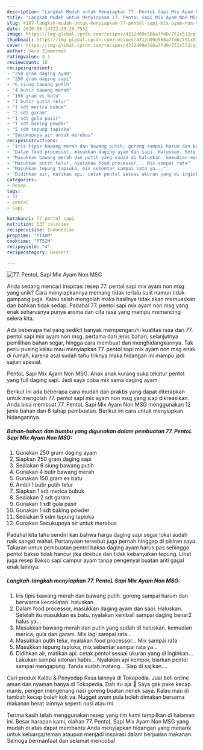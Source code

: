 ```yaml
---
description: "Langkah Mudah untuk Menyiapkan 77. PentoL Sapi Mix Ayam Non MSG yang Sempurna"
title: "Langkah Mudah untuk Menyiapkan 77. PentoL Sapi Mix Ayam Non MSG yang Sempurna"
slug: 4197-langkah-mudah-untuk-menyiapkan-77-pentol-sapi-mix-ayam-non-msg-yang-sempurna
date: 2020-08-14T22:29:29.755Z
image: https://img-global.cpcdn.com/recipes/4312d09e566a7fd0/751x532cq70/77-pentol-sapi-mix-ayam-non-msg-foto-resep-utama.jpg
thumbnail: https://img-global.cpcdn.com/recipes/4312d09e566a7fd0/751x532cq70/77-pentol-sapi-mix-ayam-non-msg-foto-resep-utama.jpg
cover: https://img-global.cpcdn.com/recipes/4312d09e566a7fd0/751x532cq70/77-pentol-sapi-mix-ayam-non-msg-foto-resep-utama.jpg
author: Vera Zimmerman
ratingvalue: 3.1
reviewcount: 10
recipeingredient:
- "250 gram daging ayam"
- "250 gram daging sapi"
- "6 siung bawang putih"
- "4 butir bawang merah"
- "150 gram es batu"
- "1 butir putih telur"
- "1 sdt merica bubuk"
- "2 sdt garam"
- "1 sdt gula pasir"
- "1 sdt baking powder"
- "5 sdm tepung tapioka"
- "Secukupnya air untuk merebus"
recipeinstructions:
- "Iris tipis bawang merah dan bawang putih. goreng sampai harum dan berwarna kecoklatan. haluskan"
- "Dalam food processor, masukkan daging ayam dan sapi. Haluskan. Setelah itu masukkan es batu. nyalakan kembali sampai daging benar2 halus ya..."
- "Masukkan bawang merah dan putih yang sudah di haluskan. kemudian merica, gula dan garam. Mix lagi sampai rata..."
- "Masukkan putih telur, nyalakan food processor... Mix sampai rata"
- "Masukkan tepung tapioka, mix sebentar sampai rata ya..."
- "Didihkan air, matikan api. cetak pentol sesuai ukuran yang di inginkan... Lakukan sampai adonan habis... Nyalakan api kompor, biarkan pentol sampai mengapung. Tanda sudah matang... Siap di sajikan...."
categories:
- Resep
tags:
- 77
- pentol
- sapi

katakunci: 77 pentol sapi 
nutrition: 137 calories
recipecuisine: Indonesian
preptime: "PT40M"
cooktime: "PT52M"
recipeyield: "4"
recipecategory: Dessert

---
```



![77. PentoL Sapi Mix Ayam Non MSG](https://img-global.cpcdn.com/recipes/4312d09e566a7fd0/751x532cq70/77-pentol-sapi-mix-ayam-non-msg-foto-resep-utama.jpg)

Anda sedang mencari inspirasi resep 77. pentol sapi mix ayam non msg yang unik? Cara menyiapkannya memang tidak terlalu sulit namun tidak gampang juga. Kalau salah mengolah maka hasilnya tidak akan memuaskan dan bahkan tidak sedap. Padahal 77. pentol sapi mix ayam non msg yang enak seharusnya punya aroma dan cita rasa yang mampu memancing selera kita.

Ada beberapa hal yang sedikit banyak mempengaruhi kualitas rasa dari 77. pentol sapi mix ayam non msg, pertama dari jenis bahan, selanjutnya pemilihan bahan segar, hingga cara membuat dan menghidangkannya. Tak perlu pusing kalau mau menyiapkan 77. pentol sapi mix ayam non msg enak di rumah, karena asal sudah tahu triknya maka hidangan ini mampu jadi sajian spesial.

PentoL Sapi Mix Ayam Non MSG. Anak anak kurang suka tekstur pentol yang full daging sapi. Jadi saya coba mix sama daging ayam.


Berikut ini ada beberapa cara mudah dan praktis yang dapat diterapkan untuk mengolah 77. pentol sapi mix ayam non msg yang siap dikreasikan. Anda bisa membuat 77. PentoL Sapi Mix Ayam Non MSG menggunakan 12 jenis bahan dan 6 tahap pembuatan. Berikut ini cara untuk menyiapkan hidangannya.

<!--inarticleads1-->

##### Bahan-bahan dan bumbu yang digunakan dalam pembuatan 77. PentoL Sapi Mix Ayam Non MSG:

1. Gunakan 250 gram daging ayam
1. Siapkan 250 gram daging sapi
1. Sediakan 6 siung bawang putih
1. Gunakan 4 butir bawang merah
1. Gunakan 150 gram es batu
1. Ambil 1 butir putih telur
1. Siapkan 1 sdt merica bubuk
1. Sediakan 2 sdt garam
1. Gunakan 1 sdt gula pasir
1. Gunakan 1 sdt baking powder
1. Sediakan 5 sdm tepung tapioka
1. Gunakan Secukupnya air untuk merebus


Padahal kita tahu sendiri kan bahwa harga daging sapi segar lokal sudah naik sangat mahal. Pertanyaan tersebut juga pernah hinggap di pikiran saya. Takaran untuk pembuatan pentol bakso daging ayam harus pas sehingga pentol bakso tidak hancur jika direbus dan tidak kebanyakan tepung. Lihat juga resep Bakso sapi campur ayam tanpa pengenyal buatan anti gagal enak lainnya. 

<!--inarticleads2-->

##### Langkah-langkah menyiapkan 77. PentoL Sapi Mix Ayam Non MSG:

1. Iris tipis bawang merah dan bawang putih. goreng sampai harum dan berwarna kecoklatan. haluskan
1. Dalam food processor, masukkan daging ayam dan sapi. Haluskan. Setelah itu masukkan es batu. nyalakan kembali sampai daging benar2 halus ya...
1. Masukkan bawang merah dan putih yang sudah di haluskan. kemudian merica, gula dan garam. Mix lagi sampai rata...
1. Masukkan putih telur, nyalakan food processor... Mix sampai rata
1. Masukkan tepung tapioka, mix sebentar sampai rata ya...
1. Didihkan air, matikan api. cetak pentol sesuai ukuran yang di inginkan... Lakukan sampai adonan habis... Nyalakan api kompor, biarkan pentol sampai mengapung. Tanda sudah matang... Siap di sajikan....


Cari produk Kaldu &amp; Penyedap Rasa lainnya di Tokopedia. Jual beli online aman dan nyaman hanya di Tokopedia. Dah itu aja 🤩 Saya gak pake kecap manis, pengen mengenang nasi goreng buatan nenek saya. Kalau mau di tambah kecap boleh kok ya. Nugget ayam pula boleh dimakan bersama makanan berat lainnya seperti nasi atau mi. 

Terima kasih telah menggunakan resep yang tim kami tampilkan di halaman ini. Besar harapan kami, olahan 77. PentoL Sapi Mix Ayam Non MSG yang mudah di atas dapat membantu Anda menyiapkan hidangan yang menarik untuk keluarga/teman ataupun menjadi inspirasi dalam berjualan makanan. Semoga bermanfaat dan selamat mencoba!
